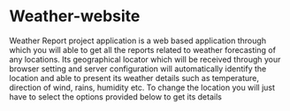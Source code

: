 # Weather-website

Weather Report project application is a web based application through which you will able to get all the reports related to weather forecasting of any locations. Its geographical locator which will be received through your browser setting and server configuration will automatically identify the location and able to present its weather details such as temperature, direction of wind, rains, humidity etc. To change the location you will just have to select the options provided below to get its details 
